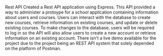 Rest API
Created a Rest API application using Express.
This API provided a way to administer a protoype for a school application containing information about users and courses.
Users can interact with the database to create new courses, retrieve information on existing courses, and update or delete existing courses. 
To make changes to the database, users will be required to log in so the API will also allow users to create a new account or retrieve information on an existing account.
There isn't a live demo available for the project due to the project being an REST API system that solely depended on the platform of Postman.
